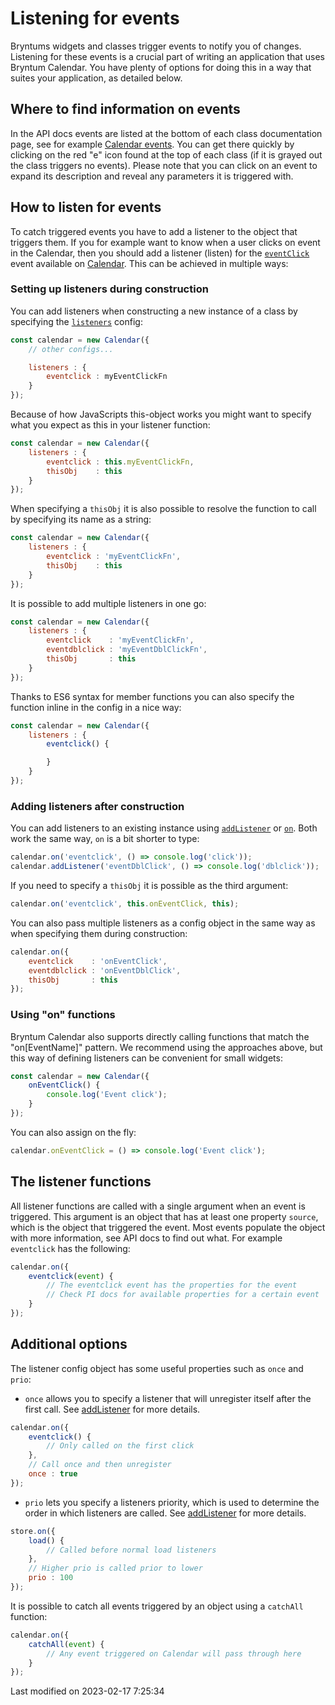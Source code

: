 # Listening for events

Bryntums widgets and classes trigger events to notify you of changes. Listening for these events is a crucial part of
writing an application that uses Bryntum Calendar. You have plenty of options for doing this in a way that suites your
application, as detailed below.

## Where to find information on events

In the API docs events are listed at the bottom of each class documentation page, see for example
[Calendar events](#Calendar/view/Calendar#events). You can get there quickly by clicking on the red "e" icon found at
the top of each class (if it is grayed out the class triggers no events). Please note that you can click on an event to
expand its description and reveal any parameters it is triggered with.

## How to listen for events

To catch triggered events you have to add a listener to the object that triggers them. If you for example want to know
when a user clicks on event in the Calendar, then you should add a listener (listen) for the
[`eventClick`](#Calendar/view/Calendar#event-eventClick) event available on
[Calendar](#Calendar/view/Calendar). This can be achieved in multiple ways:

### Setting up listeners during construction

You can add listeners when constructing a new instance of a class by specifying the
[`listeners`](#Core/mixin/Events#config-listeners) config:

```javascript
const calendar = new Calendar({
    // other configs...

    listeners : {
        eventclick : myEventClickFn
    }
});
```

Because of how JavaScripts this-object works you might want to specify what you expect as this in your listener
function:

```javascript
const calendar = new Calendar({
    listeners : {
        eventclick : this.myEventClickFn,
        thisObj    : this
    }
});
```

When specifying a `thisObj` it is also possible to resolve the function to call by specifying its name as a string:

```javascript
const calendar = new Calendar({
    listeners : {
        eventclick : 'myEventClickFn',
        thisObj    : this
    }
});
```

It is possible to add multiple listeners in one go:

```javascript
const calendar = new Calendar({
    listeners : {
        eventclick    : 'myEventClickFn',
        eventdblclick : 'myEventDblClickFn',
        thisObj       : this
    }
});
```

Thanks to ES6 syntax for member functions you can also specify the function inline in the config in a nice way:

```javascript
const calendar = new Calendar({
    listeners : {
        eventclick() {

        }
    }
});
```

### Adding listeners after construction

You can add listeners to an existing instance using [`addListener`](#Core/mixin/Events#function-addListener) or
[`on`](#Core/mixin/Events#function-on). Both work the same way, `on` is a bit shorter to type:

```javascript
calendar.on('eventclick', () => console.log('click'));
calendar.addListener('eventDblClick', () => console.log('dblclick'));
```

If you need to specify a `thisObj` it is possible as the third argument:

```javascript
calendar.on('eventclick', this.onEventClick, this);
```

You can also pass multiple listeners as a config object in the same way as when specifying them during construction:

```javascript
calendar.on({
    eventclick    : 'onEventClick',
    eventdblclick : 'onEventDblClick',
    thisObj       : this
});
```

### Using "on" functions

Bryntum Calendar also supports directly calling functions that match the "on[EventName]" pattern. We recommend using the
approaches above, but this way of defining listeners can be convenient for small widgets:

```javascript
const calendar = new Calendar({
    onEventClick() {
        console.log('Event click');
    }
});
```

You can also assign on the fly:

```javascript
calendar.onEventClick = () => console.log('Event click');
```

## The listener functions

All listener functions are called with a single argument when an event is triggered. This argument is an object that has
at least one property `source`, which is the object that triggered the event. Most events populate the object with
more information, see API docs to find out what. For example `eventclick` has the following:

```javascript
calendar.on({
    eventclick(event) {
        // The eventclick event has the properties for the event
        // Check PI docs for available properties for a certain event 
    }
});
```

## Additional options

The listener config object has some useful properties such as `once` and `prio`:

* `once` allows you to specify a listener that will unregister itself after the first call.
  See [addListener](#Core/mixin/Events#function-addListener) for more details.

```javascript
calendar.on({
    eventclick() {
        // Only called on the first click
    },
    // Call once and then unregister
    once : true
});
```

* `prio` lets you specify a listeners priority, which is used to determine the order in which listeners are called.
  See [addListener](#Core/mixin/Events#function-addListener) for more details.

```javascript
store.on({
    load() {
        // Called before normal load listeners
    },
    // Higher prio is called prior to lower
    prio : 100
});
```

It is possible to catch all events triggered by an object using a `catchAll` function:

```javascript
calendar.on({
    catchAll(event) {
        // Any event triggered on Calendar will pass through here
    }
});
```


<p class="last-modified">Last modified on 2023-02-17 7:25:34</p>